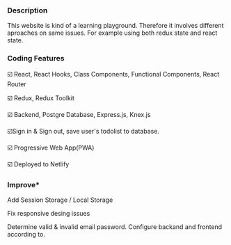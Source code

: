 ### Description

This website is kind of a learning playground. Therefore it involves different aproaches on same issues. For example using both redux state and react state.


### Coding Features

☑️ React, React Hooks, Class Components, Functional Components, React Router

☑️ Redux, Redux Toolkit

☑️ Backend, Postgre Database, Express.js, Knex.js

☑️Sign in & Sign out, save user's todolist to database.

☑️ Progressive Web App(PWA)

☑️ Deployed to Netlify


### Improve*

Add Session Storage / Local Storage

Fix responsive desing issues

Determine valid & invalid email password. Configure backand and frontend according to.

